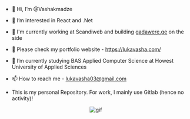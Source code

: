 - 👋 Hi, I’m @Vashakmadze
- 👀 I’m interested in React and .Net
- 🌱 I'm currently working at Scandiweb and building [gadawere.ge](https://gadawere.ge/) on the side
- 💼 Please check my portfolio website - https://lukavasha.com/
- 📖 I’m currently studying BAS Applied Computer Science at Howest University of Applied Sciences
- 📫 How to reach me - lukavasha03@gmail.com

- This is my personal Repository. For work, I mainly use Gitlab (hence no activity)!

<p align="center">
  <img src="https://media2.giphy.com/media/CuuSHzuc0O166MRfjt/giphy.gif?cid=ecf05e478e8b3nl2k6hvojucbxsukc2554j3zxqgrrc4sowf&rid=giphy.gif&ct=g" alt="gif" />
</p>


<!---
Vashakmadze/Vashakmadze is a ✨ special ✨ repository because its `README.md` (this file) appears on your GitHub profile.
You can click the Preview link to take a look at your changes.
--->
